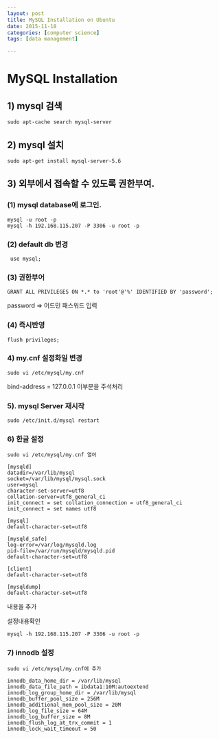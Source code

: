 ```yaml
---
layout: post
title: MySQL Installation on Ubuntu
date: 2015-11-18
categories: [computer science]
tags: [data management]

---
```


# MySQL Installation


## 1) mysql 검색


	sudo apt-cache search mysql-server


## 2) mysql 설치

	sudo apt-get install mysql-server-5.6



## 3) 외부에서 접속할 수 있도록 권한부여.


### (1) mysql database에 로그인.

	mysql -u root -p
	mysql -h 192.168.115.207 -P 3306 -u root -p

### (2) default db 변경

	 use mysql;

### (3) 권한부어

	GRANT ALL PRIVILEGES ON *.* to 'root'@'%' IDENTIFIED BY 'password';

password => 어드민 패스워드 입력


### (4) 즉시반영

	flush privileges;



### 4) my.cnf 설정화일 변경

	sudo vi /etc/mysql/my.cnf

bind-address = 127.0.0.1 이부분을 주석처리 


### 5). mysql Server 재시작

	sudo /etc/init.d/mysql restart



### 6) 한글 설정

	sudo vi /etc/mysql/my.cnf 열어 


```
[mysqld]
datadir=/var/lib/mysql
socket=/var/lib/mysql/mysql.sock
user=mysql
character-set-server=utf8
collation-server=utf8_general_ci
init_connect = set collation_connection = utf8_general_ci
init_connect = set names utf8

[mysql]
default-character-set=utf8

[mysqld_safe]
log-error=/var/log/mysqld.log
pid-file=/var/run/mysqld/mysqld.pid
default-character-set=utf8

[client]
default-character-set=utf8

[mysqldump]
default-character-set=utf8
```

내용을 추가


설정내용확인

	mysql -h 192.168.115.207 -P 3306 -u root -p



### 7) innodb 설정

	sudo vi /etc/mysql/my.cnf에 추가

```
innodb_data_home_dir = /var/lib/mysql
innodb_data_file_path = ibdata1:10M:autoextend
innodb_log_group_home_dir = /var/lib/mysql
innodb_buffer_pool_size = 256M
innodb_additional_mem_pool_size = 20M
innodb_log_file_size = 64M
innodb_log_buffer_size = 8M
innodb_flush_log_at_trx_commit = 1
innodb_lock_wait_timeout = 50
```